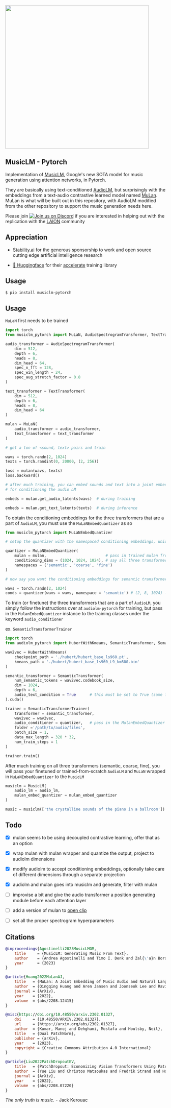 <img src="./musiclm.png" width="450px"></img>

## MusicLM - Pytorch

Implementation of <a href="https://google-research.github.io/seanet/musiclm/examples/">MusicLM</a>, Google's new SOTA model for music generation using attention networks, in Pytorch.

They are basically using text-conditioned <a href="https://github.com/lucidrains/audiolm-pytorch">AudioLM</a>, but surprisingly with the embeddings from a text-audio contrastive learned model named <a href="https://arxiv.org/abs/2208.12415">MuLan</a>. MuLan is what will be built out in this repository, with AudioLM modified from the other repository to support the music generation needs here.

Please join <a href="https://discord.gg/xBPBXfcFHd"><img alt="Join us on Discord" src="https://img.shields.io/discord/823813159592001537?color=5865F2&logo=discord&logoColor=white"></a> if you are interested in helping out with the replication with the <a href="https://laion.ai/">LAION</a> community

## Appreciation

- <a href="https://stability.ai/">Stability.ai</a> for the generous sponsorship to work and open source cutting edge artificial intelligence research

- <a href="https://huggingface.co/">🤗 Huggingface</a> for their <a href="https://huggingface.co/docs/accelerate/index">accelerate</a> training library

## Usage

```install
$ pip install musiclm-pytorch
```

## Usage

`MuLaN` first needs to be trained

```python
import torch
from musiclm_pytorch import MuLaN, AudioSpectrogramTransformer, TextTransformer

audio_transformer = AudioSpectrogramTransformer(
    dim = 512,
    depth = 6,
    heads = 8,
    dim_head = 64,
    spec_n_fft = 128,
    spec_win_length = 24,
    spec_aug_stretch_factor = 0.8
)

text_transformer = TextTransformer(
    dim = 512,
    depth = 6,
    heads = 8,
    dim_head = 64
)

mulan = MuLaN(
    audio_transformer = audio_transformer,
    text_transformer = text_transformer
)

# get a ton of <sound, text> pairs and train

wavs = torch.randn(2, 1024)
texts = torch.randint(0, 20000, (2, 256))

loss = mulan(wavs, texts)
loss.backward()

# after much training, you can embed sounds and text into a joint embedding space
# for conditioning the audio LM

embeds = mulan.get_audio_latents(wavs)  # during training

embeds = mulan.get_text_latents(texts)  # during inference
```

To obtain the conditioning embeddings for the three transformers that are a part of `AudioLM`, you must use the `MuLaNEmbedQuantizer` as so

```python
from musiclm_pytorch import MuLaNEmbedQuantizer

# setup the quantizer with the namespaced conditioning embeddings, unique per quantizer as well as namespace (per transformer)

quantizer = MuLaNEmbedQuantizer(
    mulan = mulan,                          # pass in trained mulan from above
    conditioning_dims = (1024, 1024, 1024), # say all three transformers have model dimensions of 1024
    namespaces = ('semantic', 'coarse', 'fine')
)

# now say you want the conditioning embeddings for semantic transformer

wavs = torch.randn(2, 1024)
conds = quantizer(wavs = wavs, namespace = 'semantic') # (2, 8, 1024) - 8 is number of quantizers
```

To train (or finetune) the three transformers that are a part of `AudioLM`, you simply follow the instructions over at `audiolm-pytorch` for training, but pass in the `MulanEmbedQuantizer` instance to the training classes under the keyword `audio_conditioner`

ex. `SemanticTransformerTrainer`

```python
import torch
from audiolm_pytorch import HubertWithKmeans, SemanticTransformer, SemanticTransformerTrainer

wav2vec = HubertWithKmeans(
    checkpoint_path = './hubert/hubert_base_ls960.pt',
    kmeans_path = './hubert/hubert_base_ls960_L9_km500.bin'
)

semantic_transformer = SemanticTransformer(
    num_semantic_tokens = wav2vec.codebook_size,
    dim = 1024,
    depth = 6,
    audio_text_condition = True      # this must be set to True (same for CoarseTransformer and FineTransformers)
).cuda()

trainer = SemanticTransformerTrainer(
    transformer = semantic_transformer,
    wav2vec = wav2vec,
    audio_conditioner = quantizer,   # pass in the MulanEmbedQuantizer instance above
    folder ='/path/to/audio/files',
    batch_size = 1,
    data_max_length = 320 * 32,
    num_train_steps = 1
)

trainer.train()
```

After much training on all three transformers (semantic, coarse, fine), you will pass your finetuned or trained-from-scratch `AudioLM` and `MuLaN` wrapped in `MuLaNEmbedQuantizer` to the `MusicLM`

```python
musiclm = MusicLM(
    audio_lm = audio_lm,
    mulan_embed_quantizer = mulan_embed_quantizer
)

music = musiclm(['the crystalline sounds of the piano in a ballroom']) # torch.Tensor
```

## Todo

- [x] mulan seems to be using decoupled contrastive learning, offer that as an option
- [x] wrap mulan with mulan wrapper and quantize the output, project to audiolm dimensions
- [x] modify audiolm to accept conditioning embeddings, optionally take care of different dimensions through a separate projection
- [x] audiolm and mulan goes into musiclm and generate, filter with mulan

- [ ] improvise a bit and give the audio transformer a position generating module before each attention layer
- [ ] add a version of mulan to <a href="https://github.com/mlfoundations/open_clip">open clip</a>
- [ ] set all the proper spectrogram hyperparameters

## Citations

```bibtex
@inproceedings{Agostinelli2023MusicLMGM,
    title     = {MusicLM: Generating Music From Text},
    author    = {Andrea Agostinelli and Timo I. Denk and Zal{\'a}n Borsos and Jesse Engel and Mauro Verzetti and Antoine Caillon and Qingqing Huang and Aren Jansen and Adam Roberts and Marco Tagliasacchi and Matthew Sharifi and Neil Zeghidour and C. Frank},
    year      = {2023}
}
```

```bibtex
@article{Huang2022MuLanAJ,
    title   = {MuLan: A Joint Embedding of Music Audio and Natural Language},
    author  = {Qingqing Huang and Aren Jansen and Joonseok Lee and Ravi Ganti and Judith Yue Li and Daniel P. W. Ellis},
    journal = {ArXiv},
    year    = {2022},
    volume  = {abs/2208.12415}
}
```

```bibtex
@misc{https://doi.org/10.48550/arxiv.2302.01327,
    doi     = {10.48550/ARXIV.2302.01327},
    url     = {https://arxiv.org/abs/2302.01327},
    author  = {Kumar, Manoj and Dehghani, Mostafa and Houlsby, Neil},
    title   = {Dual PatchNorm},
    publisher = {arXiv},
    year    = {2023},
    copyright = {Creative Commons Attribution 4.0 International}
}
```

```bibtex
@article{Liu2022PatchDropoutEV,
    title   = {PatchDropout: Economizing Vision Transformers Using Patch Dropout},
    author  = {Yue Liu and Christos Matsoukas and Fredrik Strand and Hossein Azizpour and Kevin Smith},
    journal = {ArXiv},
    year    = {2022},
    volume  = {abs/2208.07220}
}
```

*The only truth is music.* - Jack Kerouac
